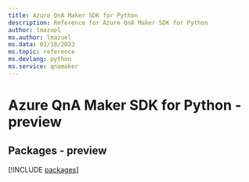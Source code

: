 ```yaml
---
title: Azure QnA Maker SDK for Python
description: Reference for Azure QnA Maker SDK for Python
author: lmazuel
ms.author: lmazuel
ms.data: 01/18/2023
ms.topic: reference
ms.devlang: python
ms.service: qnamaker
---
```

# Azure QnA Maker SDK for Python - preview
## Packages - preview
[!INCLUDE [packages](qna-maker-index.md)]